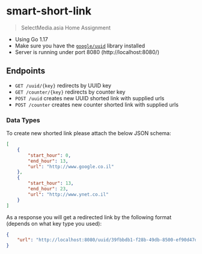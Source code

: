 # smart-short-link

> SelectMedia.asia Home Assignment

* Using Go 1.17
* Make sure you have the [`google/uuid`]((https://github.com/google/uuid)) library installed
* Server is running under port 8080 (http://localhost:8080/)

## Endpoints
* `GET /uuid/{key}` redirects by UUID key
* `GET /counter/{key}` redirects by counter key
* `POST /uuid` creates new UUID shorted link with supplied urls
* `POST /counter` creates new counter shorted link with supplied urls

### Data Types
To create new shorted link please attach the below JSON schema:
```json
[
    {
        "start_hour": 0,
        "end_hour": 13,
        "url": "http://www.google.co.il"
    },
    {
        "start_hour": 13,
        "end_hour": 23,
        "url": "http://www.ynet.co.il"
    }
]
```

As a response you will get a redirected link by the following format (depends on what key type you used):
```json
{
    "url": "http://localhost:8080/uuid/39fbbdb1-f28b-49db-8500-ef90d47d3cb4"
}
```